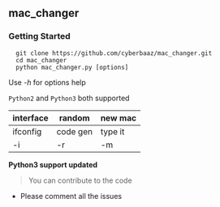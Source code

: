 ## mac_changer

### Getting Started
      
      git clone https://github.com/cyberbaaz/mac_changer.git
      cd mac_changer
      python mac_changer.py [options] 
     
 Use *-h* for options help 
  
`Python2` and `Python3` both supported

|interface|random  |new mac |
|---      | ---    |  ---   |
|ifconfig |code gen|type it |
|-i       |-r      |-m      |


**Python3 support updated**

> You can contribute to the code

* Please comment all the issues
